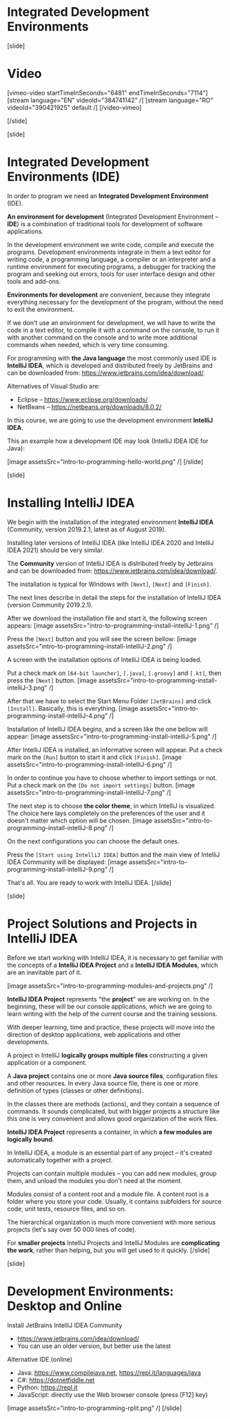 # Integrated Development Environments

[slide]
# Video

[vimeo-video startTimeInSeconds="6481" endTimeInSeconds="7114"]
[stream language="EN" videoId="384741142"  /]
[stream language="RO" videoId="390421925" default /]
[/video-vimeo]

[/slide]

[slide]
# Integrated Development Environments (IDE)
In order to program we need an **Integrated Development Environment** (IDE). 

**An environment for development** (Integrated Development Environment – **IDE**) is a combination of traditional tools for development of software applications. 

In the development environment we write code, compile and execute the programs. Development environments integrate in them a text editor for writing code, a programming language, a compiler or an interpreter and a runtime environment for executing programs, a debugger for tracking the program and seeking out errors, tools for user interface design and other tools and add-ons.

**Environments for development** are convenient, because they integrate everything necessary for the development of the program, without the need to exit the environment. 

If we don't use an environment for development, we will have to write the code in a text editor, to compile it with a command on the console, to run it with another command on the console and to write more additional commands when needed, which is very time consuming. 

For programming with **the Java language** the most commonly used IDE is **IntelliJ IDEA**, which is developed and distributed freely by JetBrains and can be downloaded from: https://www.jetbrains.com/idea/download/.

Alternatives of Visual Studio are:
- Eclipse – https://www.eclipse.org/downloads/
- NetBeans – https://netbeans.org/downloads/8.0.2/

In this course, we are going to use the development environment **IntelliJ IDEA**. 

This an example how a development IDE may look (IntelliJ IDEA IDE for Java):

[image assetsSrc="intro-to-programming-hello-world.png" /]
[/slide]

[slide]
# Installing IntelliJ IDEA
We begin with the installation of the integrated environment **IntelliJ IDEA** (Community, version 2019.2.1, latest as of August 2019). 

Installing later versions of IntelliJ IDEA (like IntelliJ IDEA 2020 and IntelliJ IDEA 2021) should be very similar.

The **Community** version of IntelliJ IDEA is distributed freely by Jetbrains and can be downloaded from: https://www.jetbrains.com/idea/download/.

The installation is typical for Windows with `[Next]`, `[Next]` and `[Finish]`.

The next lines describe in detail the steps for the installation of IntelliJ IDEA (version Community 2019.2.1). 

After we download the installation file and start it, the following screen appears:
[image assetsSrc="intro-to-programming-install-intelliJ-1.png" /]

Press the `[Next]` button and you will see the screen bellow:
[image assetsSrc="intro-to-programming-install-intelliJ-2.png" /]

A screen with the installation options of IntelliJ IDEA is being loaded.

Put a check mark on `[64-bit launcher]`, `[.java]`, `[.groovy]` and `[.kt]`, then press the `[Next]` button. 
[image assetsSrc="intro-to-programming-install-intelliJ-3.png" /]

After that we have to select the Start Menu Folder `[JetBrains]` and click `[Install]`. Basically, this is everything.
[image assetsSrc="intro-to-programming-install-intelliJ-4.png" /]

Installation of IntelliJ IDEA begins, and a screen like the one bellow will appear:
[image assetsSrc="intro-to-programming-install-intelliJ-5.png" /]

After IntelliJ IDEA is installed, an informative screen will appear. Put a check mark on the `[Run]` button to start it and click `[Finish]`.
[image assetsSrc="intro-to-programming-install-intelliJ-6.png" /]

In order to continue you have to choose whether to import settings or not. Put a check mark on the `[Do not import settings]` button.
[image assetsSrc="intro-to-programming-install-intelliJ-7.png" /]

The next step is to choose **the color theme**, in which IntelliJ is visualized. The choice here lays completely on the preferences of the user and it doesn't matter which option will be chosen.
[image assetsSrc="intro-to-programming-install-intelliJ-8.png" /]

On the next configurations you can choose the default ones.

Press the `[Start using IntelliJ IDEA]` button and the main view of IntelliJ IDEA Community will be displayed:
[image assetsSrc="intro-to-programming-install-intelliJ-9.png" /]

That's all. You are ready to work with IntelliJ IDEA.
[/slide]

[slide]
# Project Solutions and Projects in IntelliJ IDEA
Before we start working with IntelliJ IDEA, it is necessary to get familiar with the concepts of a **IntelliJ IDEA Project** and a **IntelliJ IDEA Modules**, which are an inevitable part of it.

[image assetsSrc="intro-to-programming-modules-and-projects.png" /]

**IntelliJ IDEA Project** represents "the **project**" we are working on. In the beginning, these will be our console applications, which we are going to learn writing with the help of the current course and the training sessions.

With deeper learning, time and practice, these projects will move into the direction of desktop applications, web applications and other developments. 

A project in IntelliJ **logically groups multiple files** constructing a given application or a component. 

A **Java project** contains one or more **Java source files**, configuration files and other resources. In every Java source file, there is one or more definition of types (classes or other definitions). 

In the classes there are methods (actions), and they contain a sequence of commands. It sounds complicated, but with bigger projects a structure like this one is very convenient and allows good organization of the work files.

**IntelliJ IDEA Project** represents a container, in which **a few modules are logically bound**. 

In IntelliJ IDEA, a module is an essential part of any project – it's created automatically together with a project. 

Projects can contain multiple modules – you can add new modules, group them, and unload the modules you don't need at the moment.

Modules consist of a content root and a module file. A content root is a folder where you store your code. Usually, it contains subfolders for source code, unit tests, resource files, and so on.

The hierarchical organization is much more convenient with more serious projects (let's say over 50 000 lines of code).

For **smaller projects** IntelliJ Projects and IntelliJ Modules are **complicating the work**, rather than helping, but you will get used to it quickly.
[/slide]

[slide]
# Development Environments: Desktop and Online
Install JetBrains IntelliJ IDEA Community

* https://www.jetbrains.com/idea/download/
* You can use an older version, but better use the latest

Alternative IDE (online)

* Java: https://www.compilejava.net, https://repl.it/languages/java
* C#: https://dotnetfiddle.net
* Python: https://repl.it
* JavaScript: directly use the Web browser console (press \[F12\] key)

[image assetsSrc="intro-to-programming-rplit.png" /]
[/slide]